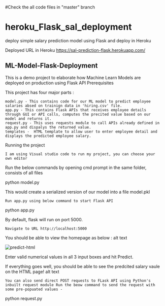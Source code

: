 #Check the all code files in "master" branch

# heroku_Flask_sal_deployment
deploy simple salary prediction model using Flask and deploy in Heroku

Deployed URL in Heroku
https://sal-prediction-flask.herokuapp.com/

## ML-Model-Flask-Deployment

This is a demo project to elaborate how Machine Learn Models are deployed on production using Flask API
Prerequisites

This project has four major parts :

    model.py - This contains code for our ML model to predict employee salaries absed on trainign data in 'hiring.csv' file.
    app.py - This contains Flask APIs that receives employee details through GUI or API calls, computes the precited value based on our model and returns it.
    request.py - This uses requests module to call APIs already defined in app.py and dispalys the returned value.
    templates -  HTML template to allow user to enter employee detail and displays the predicted employee salary.

Running the project

    I am using Visual studio code to run my project, you can choose your own editor 
   Run the below commands by opening cmd prompt in the same folder, consists of all files
   
python model.py

This would create a serialized version of our model into a file model.pkl

    Run app.py using below command to start Flask API

python app.py

By default, flask will run on port 5000.

    Navigate to URL http://localhost:5000

You should be able to view the homepage as below : alt text



![predict-html](https://user-images.githubusercontent.com/66937023/104154522-1f36f180-540b-11eb-94bf-803bbd47b0f8.PNG)




Enter valid numerical values in all 3 input boxes and hit Predict.

If everything goes well, you should be able to see the predcited salary vaule on the HTML page! alt text

    You can also send direct POST requests to FLask API using Python's inbuilt request module Run the beow command to send the request with some pre-popuated values -

python request.py

